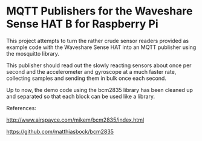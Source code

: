 # MQTT Publishers for the Waveshare Sense HAT B for Raspberry Pi

This project attempts to turn the rather crude sensor readers provided as
example code with the Waveshare Sense HAT into an MQTT publisher using the
mosquitto library.

This publisher should read out the slowly reacting sensors about once per
second and the accelerometer and gyroscope at a much faster rate, collecting
samples and sending them in bulk once each second.

Up to now, the demo code using the bcm2835 library has been cleaned up and
separated so that each block can be used like a library.

References:

http://www.airspayce.com/mikem/bcm2835/index.html

https://github.com/matthiasbock/bcm2835
